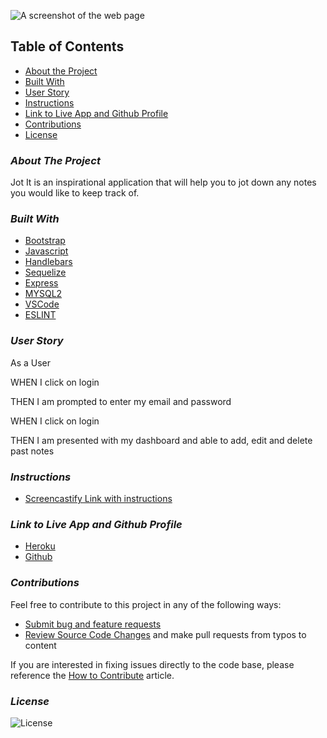 ![A screenshot of the web page](/public/assets/ss.png)

## **Table of Contents**

- [About the Project](#about-the-project)
- [Built With](#built-with)
- [User Story](#user-story)
- [Instructions](#instructions)
- [Link to Live App and Github Profile](#link-to-live-app-and-github-profile)
- [Contributions](#contributions)
- [License](#license)

### _**About The Project**_

Jot It is an inspirational application that will help you to jot down any notes you would like to keep track of.

### _**Built With**_

- [Bootstrap](https://getbootstrap.com)
- [Javascript](https://jquery.com)
- [Handlebars](https://handlebarsjs.com/)
- [Sequelize](http://sequelize.org/)
- [Express](https://expressjs.com/)
- [MYSQL2](https://www.npmjs.com/package/mysql2)
- [VSCode](https://code.visualstudio.com/)
- [ESLINT](https://www.npmjs.com/package/eslint)

### _**User Story**_

As a User

<p>WHEN I click on login</p>
<p>THEN I am prompted to enter my email and password</p>
<p>WHEN I click on login</p>
<p>THEN I am presented with my dashboard and able to add, edit and delete past notes</p>

### _**Instructions**_

- [Screencastify Link with instructions](https://drive.google.com/file/d/1zXNlmBl39F9Ule7v5CuIPRPVQZBwrOdH/view)

### _**Link to Live App and Github Profile**_

- [Heroku](https://jot-it-here.herokuapp.com/)
- [Github](https://github.com/rsolov23/Jot-It)

### _**Contributions**_

Feel free to contribute to this project in any of the following ways:

- [Submit bug and feature requests](https://github.com/rsolov23/Jot-It/issues)
- [Review Source Code Changes](https://github.com/rsolov23/Jot-It/pulls) and make pull requests from typos to content

If you are interested in fixing issues directly to the code base, please reference the [How to Contribute](https://github.com/microsoft/vscode/wiki/How-to-Contribute) article.

### _**License**_

![License](https://img.shields.io/badge/License-MIT-blue)

